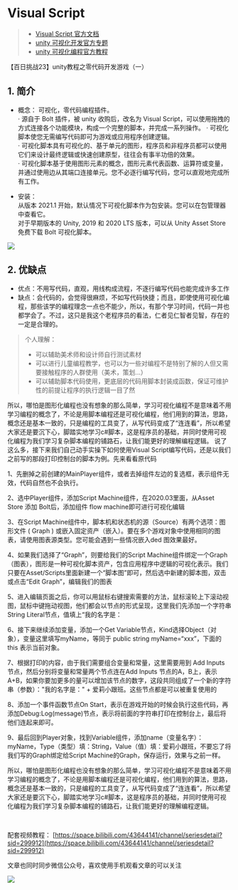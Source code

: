 # Visual Script

> - [Visual Script 官方文档](https://docs.unity3d.com/Packages/com.unity.visualscripting@1.7/manual/index.html)
> - [unity 可视化开发官方专题](https://unity.com/cn/products/unity-visual-scripting)
> - [unity 可视化编程官方教程](https://learn.unity.com/project/introduction-to-visual-scripting)
  
【百日挑战23】unity教程之零代码开发游戏（一）
## 1. 简介

- 概念：
  可视化，零代码编程插件。  
   · 源自于 Bolt 插件，被 unity 收购后，改名为 Visual Script，可以使用拖拽的方式连接各个功能模块，构成一个完整的脚本，并完成一系列操作。
   · 可视化脚本使您无需编写代码即可为游戏或应用程序创建逻辑。  
   · 可视化脚本具有可视化的、基于单元的图形，程序员和非程序员都可以使用它们来设计最终逻辑或快速创建原型，往往会有事半功倍的效果。  
   · 可视化脚本基于使用图形元素的概念，图形元素代表函数、运算符或变量，并通过使用边从其端口连接单元。您不必逐行编写代码，您可以直观地完成所有工作。

- 安装：  
   从版本 2021.1 开始，默认情况下可视化脚本作为包安装。您可以在包管理器中查看它。  
   对于早期版本的 Unity, 2019 和 2020 LTS 版本，可以从 Unity Asset Store 免费下载 Bolt 可视化脚本。

![](/imgs/unity_visualScript.png)

## 2. 优缺点

- 优点：不用写代码，直观，用线构成流程，不逐行编写代码也能完成许多工作
- 缺点：会代码的，会觉得很麻烦，不如写代码快捷；而且，即使使用可视化编程，那些该学的编程理念一点也不能少，所以，有那个学习时间，代码一并也都学会了。不过，这只是我这个老程序员的看法，仁者见仁智者见智，存在的一定是合理的。

> 个人理解：
>
> - 可以辅助美术师和设计师自行测试素材
> - 可以进行儿童编程教学，也可以为一些对编程不是特别了解的人但又需要接触程序的人群使用（美术，策划...）
> - 可以辅助脚本代码使用，更底层的代码用脚本封装成函数，保证可维护性的前提让程序的执行逻辑一目了然
  
所以，哪怕是图形化编程也没有想象的那么简单，学习可视化编程不是意味着不用学习编程的概念了，不论是用脚本编程还是可视化编程，他们用到的算法，思路，概念还是基本一致的，只是编程的工具变了，从写代码变成了“连连看”，所以希望大家还是要沉下心，脚踏实地学习c#脚本，这是程序员的基础，并同时使用可视化编程为我们学习复杂脚本编程的铺路石，让我们能更好的理解编程逻辑。
说了这么多，接下来我们自己动手实操下如何使用Visual Script编写代码，还是以我们之前写的那段打印控制台的脚本为例。先来看看原代码
  
1、先删掉之前创建的MainPlayer组件，或者去掉组件左边的复选框，表示组件无效，代码自然也不会执行。
  
2、选中Player组件，添加Script Machine组件，在2020.03里面，从Asset Store 添加 Bolt后，添加组件 flow machine即可进行可视化编辑
  
3、在Script Machine组件中，脚本机和状态机的源（Source）有两个选项：图形文件 ( Graph ) 或嵌入固定资产（嵌入）。要在多个游戏对象中使用相同的图表，请使用图表源类型。您可能会遇到一些情况嵌入ded 图效果最好。
  
4、如果我们选择了“Graph”，则要给我们的Script Machine组件绑定一个Graph（图表），图形是一种可视化脚本资产，包含应用程序中逻辑的可视化表示。我们只要在Asset/Scripts里面新建一个“脚本图”即可，然后选中新建的脚本图，双击或点击“Edit Graph”，编辑我们的图表
  
5、进入编辑页面之后，你可以用鼠标右键搜索需要的方法，鼠标滚轮上下滚动视图，鼠标中键拖动视图，他们都会以节点的形式呈现，这里我们先添加一个字符串String Literal节点，值填上“我的名字是：
  
6、接下来继续添加变量，添加一个Get Variable节点，Kind选择Object（对象），变量这里填写myName，等同于 public string myName=“xxx”，下面的 this 表示当前对象。
  
7、根据打印的内容，由于我们需要组合变量和常量，这里需要用到 Add Inputs 节点，然后分别将变量和常量两个节点连在Add Inputs 节点的A，B上，表示A+B，如果你要加更多的量可以增加该节点的数字，这段共同组成了一个新的字符串（参数）："我的名字是：" + 爱莉小跟班。这些节点都是可以被重复使用的
  
8、添加一个事件函数节点On Start，表示在游戏开始的时候会执行这些代码，再添加Debug:Log(message)节点，表示将前面的字符串打印在控制台上，最后将他们连起来即可。
  
9、最后回到Player对象，找到Variable组件，添加name（变量名字）：myName，Type（类型）填：String，Value（值）填：爱莉小跟班，不要忘了将我们写的Graph绑定给Script Machine的Graph，保存运行，效果与之前一样。
  
所以，哪怕是图形化编程也没有想象的那么简单，学习可视化编程不是意味着不用学习编程的概念了，不论是用脚本编程还是可视化编程，他们用到的算法，思路，概念还是基本一致的，只是编程的工具变了，从写代码变成了“连连看”，所以希望大家还是要沉下心，脚踏实地学习c#脚本，这是程序员的基础，并同时使用可视化编程为我们学习复杂脚本编程的铺路石，让我们能更好的理解编程逻辑。
</br>
</hr>
</br>

配套视频教程：
[https://space.bilibili.com/43644141/channel/seriesdetail?sid=299912](https://space.bilibili.com/43644141/channel/seriesdetail?sid=299912)

文章也同时同步微信公众号，喜欢使用手机观看文章的可以关注

![](/imgs/微信公众号二维码.jpg)
